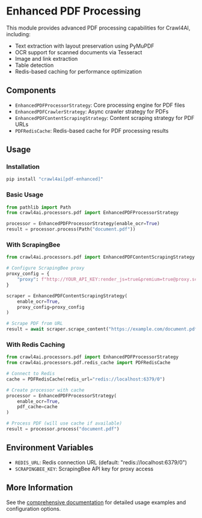 # Enhanced PDF Processing

This module provides advanced PDF processing capabilities for Crawl4AI, including:

- Text extraction with layout preservation using PyMuPDF
- OCR support for scanned documents via Tesseract
- Image and link extraction
- Table detection
- Redis-based caching for performance optimization

## Components

- `EnhancedPDFProcessorStrategy`: Core processing engine for PDF files
- `EnhancedPDFCrawlerStrategy`: Async crawler strategy for PDFs
- `EnhancedPDFContentScrapingStrategy`: Content scraping strategy for PDF URLs
- `PDFRedisCache`: Redis-based cache for PDF processing results

## Usage

### Installation

```bash
pip install "crawl4ai[pdf-enhanced]"
```

### Basic Usage

```python
from pathlib import Path
from crawl4ai.processors.pdf import EnhancedPDFProcessorStrategy

processor = EnhancedPDFProcessorStrategy(enable_ocr=True)
result = processor.process(Path("document.pdf"))
```

### With ScrapingBee

```python
from crawl4ai.processors.pdf import EnhancedPDFContentScrapingStrategy

# Configure ScrapingBee proxy
proxy_config = {
    "proxy": f"http://YOUR_API_KEY:render_js=true&premium=true@proxy.scrapingbee.com:8886"
}

scraper = EnhancedPDFContentScrapingStrategy(
    enable_ocr=True,
    proxy_config=proxy_config
)

# Scrape PDF from URL
result = await scraper.scrape_content("https://example.com/document.pdf")
```

### With Redis Caching

```python
from crawl4ai.processors.pdf import EnhancedPDFProcessorStrategy
from crawl4ai.processors.pdf.redis_cache import PDFRedisCache

# Connect to Redis
cache = PDFRedisCache(redis_url="redis://localhost:6379/0")

# Create processor with cache
processor = EnhancedPDFProcessorStrategy(
    enable_ocr=True,
    pdf_cache=cache
)

# Process PDF (will use cache if available)
result = processor.process("document.pdf")
```

## Environment Variables

- `REDIS_URL`: Redis connection URL (default: "redis://localhost:6379/0")
- `SCRAPINGBEE_KEY`: ScrapingBee API key for proxy access

## More Information

See the [comprehensive documentation](../../docs/md_v2/advanced/enhanced_pdf_processing.md) for detailed usage examples and configuration options.
